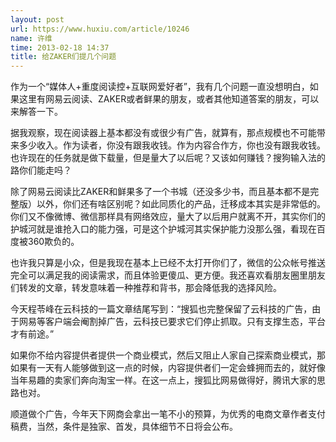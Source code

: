 ```yaml
---
layout: post
url: https://www.huxiu.com/article/10246
name: 许维
time: 2013-02-18 14:37
title: 给ZAKER们提几个问题
---
```

作为一个“媒体人+重度阅读控+互联网爱好者”，我有几个问题一直没想明白，如果这里有网易云阅读、ZAKER或者鲜果的朋友，或者其他知道答案的朋友，可以来解答一下。

据我观察，现在阅读器上基本都没有或很少有广告，就算有，那点规模也不可能带来多少收入。作为读者，你没有跟我收钱。作为内容合作方，你也没有跟我收钱。也许现在的任务就是做下载量，但是量大了以后呢？又该如何赚钱？搜狗输入法的路你们能走吗？

除了网易云阅读比ZAKER和鲜果多了一个书城（还没多少书，而且基本都不是完整版）以外，你们还有啥区别呢？如此同质化的产品，迁移成本其实是非常低的。你们又不像微博、微信那样具有网络效应，量大了以后用户就离不开，其实你们的护城河就是谁抢入口的能力强，可是这个护城河其实保护能力没那么强，看现在百度被360欺负的。

也许我只算是小众，但是我现在基本上已经不太打开你们了，微信的公众帐号推送完全可以满足我的阅读需求，而且体验更傻瓜、更方便。我还喜欢看朋友圈里朋友们转发的文章，转发意味着一种推荐和背书，那会降低我的选择风险。

今天程苓峰在云科技的一篇文章结尾写到：“搜狐也完整保留了云科技的广告，由于网易等客户端会阉割掉广告，云科技已要求它们停止抓取。只有支撑生态，平台才有前途。”

如果你不给内容提供者提供一个商业模式，然后又阻止人家自己探索商业模式，那如果有一天有人能够做到这一点的时候，内容提供者们一定会蜂拥而去的，就好像当年易趣的卖家们奔向淘宝一样。在这一点上，搜狐比网易做得好，腾讯大家的思路也对。

顺道做个广告，今年天下网商会拿出一笔不小的预算，为优秀的电商文章作者支付稿费，当然，条件是独家、首发，具体细节不日将会公布。

